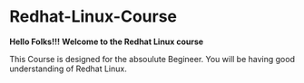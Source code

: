 # Redhat-Linux-Course

**Hello Folks!!!**
**Welcome to the Redhat Linux course** 

This Course is designed for the absoulute Begineer. 
You will be having good understanding of Redhat Linux.  

